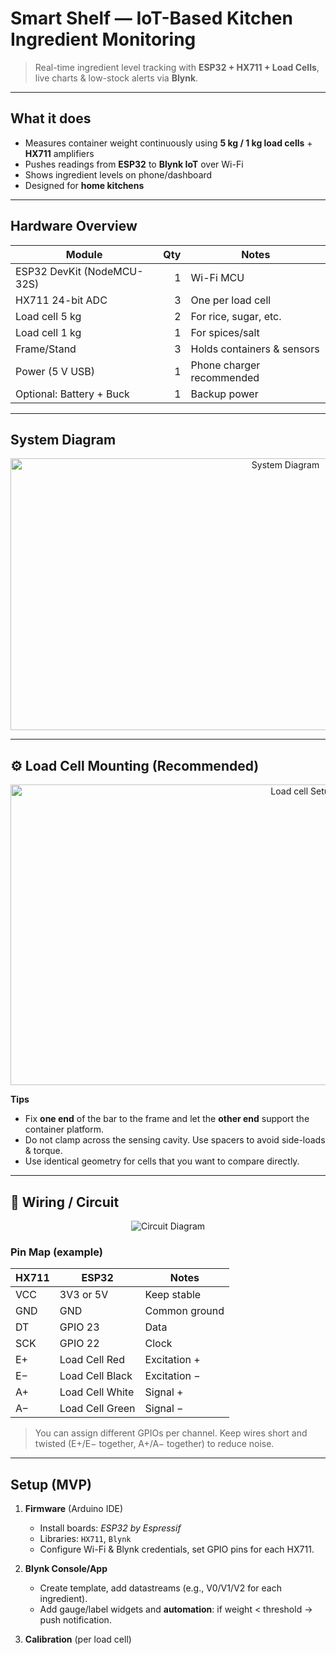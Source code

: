 # Smart Shelf — IoT-Based Kitchen Ingredient Monitoring

> Real-time ingredient level tracking with **ESP32 + HX711 + Load Cells**, live charts & low-stock alerts via **Blynk**.

---

## What it does

- Measures container weight continuously using **5 kg / 1 kg load cells** + **HX711** amplifiers  
- Pushes readings from **ESP32** to **Blynk IoT** over Wi-Fi  
- Shows ingredient levels on phone/dashboard
- Designed for **home kitchens** 

---

## Hardware Overview

| Module | Qty | Notes |
|---|---:|---|
| ESP32 DevKit (NodeMCU-32S) | 1 | Wi-Fi MCU |
| HX711 24-bit ADC | 3 | One per load cell |
| Load cell 5 kg | 2 | For rice, sugar, etc. |
| Load cell 1 kg | 1 | For spices/salt |
| Frame/Stand | 3 | Holds containers & sensors |
| Power (5 V USB) | 1 | Phone charger recommended |
| Optional: Battery + Buck | 1 | Backup power |

---

## System Diagram

<p align="center">
  <img width="864" height="435" alt="System Diagram" src="https://github.com/user-attachments/assets/8ca78a80-285c-4682-8961-4c29bd0d1838" />
</p>

---

## ⚙️ Load Cell Mounting (Recommended)

<p align="center">
  <img width="919" height="481" alt="Load cell Setup" src="https://github.com/user-attachments/assets/8565b205-149c-4a87-90a4-fdf400484180" />
</p>

**Tips**  
- Fix **one end** of the bar to the frame and let the **other end** support the container platform.  
- Do not clamp across the sensing cavity. Use spacers to avoid side-loads & torque.  
- Use identical geometry for cells that you want to compare directly.

---

## 🔌 Wiring / Circuit

<p align="center">
  <img alt="Circuit Diagram" src="https://github.com/user-attachments/assets/c6d2e114-94de-4f4b-bf36-2600131756ee" />
</p>

### Pin Map (example)

| HX711 | ESP32 | Notes |
|---|---|---|
| VCC | 3V3 or 5V | Keep stable |
| GND | GND | Common ground |
| DT | GPIO 23 | Data |
| SCK | GPIO 22 | Clock |
| E+ | Load Cell Red | Excitation + |
| E− | Load Cell Black | Excitation − |
| A+ | Load Cell White | Signal + |
| A− | Load Cell Green | Signal − |

> You can assign different GPIOs per channel. Keep wires short and twisted (E+/E− together, A+/A− together) to reduce noise.

---

## Setup (MVP)

1. **Firmware** (Arduino IDE)  
   - Install boards: *ESP32 by Espressif*  
   - Libraries: `HX711`, `Blynk`  
   - Configure Wi-Fi & Blynk credentials, set GPIO pins for each HX711.

2. **Blynk Console/App**  
   - Create template, add datastreams (e.g., V0/V1/V2 for each ingredient).  
   - Add gauge/label widgets and **automation**: if weight \< threshold → push notification.

3. **Calibration** (per load cell)

